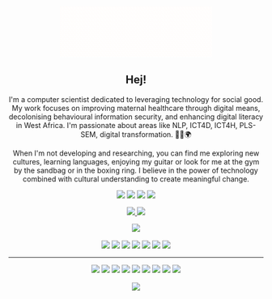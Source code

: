 <p align="center">
 <img width="300" height="100" src="social/banner.gif">
</p>

<h2 align="center">Hej!</h2>

<p align="center">
I'm a computer scientist dedicated to leveraging technology for social good. My work focuses on improving maternal healthcare through digital means, decolonising behavioural information security, and enhancing digital literacy in West Africa. I'm passionate about areas like NLP, ICT4D, ICT4H, PLS-SEM, digital transformation. 🧑‍💻🌍
</p>

<p align="center">
When I'm not developing and researching, you can find me exploring new cultures, learning languages, enjoying my guitar or look for me at the gym by the sandbag or in the boxing ring. I believe in the power of technology combined with cultural understanding to create meaningful change.
</p>

<p align="center">
<a href="https://twitter.com/mkantem"><img src="https://img.shields.io/badge/twitter-%231DA1F2.svg?&style=for-the-badge&logo=twitter&logoColor=white" height=25></a>
<a href="https://www.facebook.com/mkantemF/"><img src="https://img.shields.io/badge/facebook-%230077B5.svg?&style=for-the-badge&logo=facebook&logoColor=white" height=25></a>
<a href="https://orcid.org/0000-0002-5544-8166"><img src="https://img.shields.io/static/v1?message=ORCiD&logo=orcid&labelColor=A6CE39&color=A6CE39&logoColor=white&label=%20" height=25></a>
<a href="https://mkante.ml"><img src="https://img.shields.io/website?url=http%3A//www.mkante.ml" height=25></a>

</p>

<p align="center">
  <a href="https://github.com/mkantem">
    <img src="https://badges.pufler.dev/visits/mkantem/mkantem?style=flat-square&color=black&logo=github">
  </a>
  <a href="https://github.com/mkantem?tab=repositories">
    <img src="https://badges.pufler.dev/repos/mkantem?style=flat-square&color=black&logo=github">
  </a>
</p>

<p align="center">
<a href="https://github.com/mkantem"><img src="https://img.shields.io/github/followers/mkantem?style=social"></a>
</p>

<p align="center">
<img src="https://img.shields.io/badge/Antenatal%20Care-blue">
<img src="https://img.shields.io/badge/Data%20Analysis-green">
<img src="https://img.shields.io/badge/Digital%20Transformation-red">
<img src="https://img.shields.io/badge/Privacy%20and%20Security-yellow">
<img src="https://img.shields.io/badge/Decolonising%20Information Security-magenta">
<img src="https://img.shields.io/badge/Maternal%20Health-brown">
<img src="https://img.shields.io/badge/Conference-white">
</p>

<hr>

<p align="center">
<img src="https://img.shields.io/badge/Python%20-%2314354C.svg?&style=for-the-badge&logo=python&logoColor=white"/>
<img src="https://img.shields.io/badge/C++-%2300599C.svg?&style=for-the-badge&logo=c%2B%2B&logoColor=white"/>
<img src="https://img.shields.io/badge/Django%20-%23092E20.svg?&style=for-the-badge&logo=django&logoColor=white"/>
<img src="https://img.shields.io/badge/Ruby%20-%23CC342D.svg?&style=for-the-badge&logo=ruby&logoColor=white"/>
<img src="https://img.shields.io/badge/Jekyll%20-%23CC0000.svg?&style=for-the-badge&logo=jekyll&logoColor=white"/>
<img src="https://img.shields.io/badge/Git%20-%23F05033.svg?&style=for-the-badge&logo=git&logoColor=white"/>
<img src="https://img.shields.io/badge/GitHub%20-%23121011.svg?&style=for-the-badge&logo=github&logoColor=white"/>
<img src="https://img.shields.io/badge/PHP-%23777BB4.svg?&style=for-the-badge&logo=php&logoColor=white"/>
<img src="https://img.shields.io/badge/VS%20Code%20-%23007ACC.svg?&style=for-the-badge&logo=visual-studio-code&logoColor=white"/>
</p>

<p align="center">  
  <img align="center" src="https://github-readme-stats.vercel.app/api?username=mkantem&show_icons=true&theme=radical">
</p>
